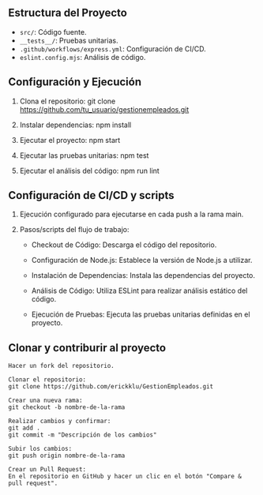 ## Estructura del Proyecto

- `src/`: Código fuente.
- `__tests__/`: Pruebas unitarias.
- `.github/workflows/express.yml`: Configuración de CI/CD.
- `eslint.config.mjs`: Análisis de código.

## Configuración y Ejecución

1. Clona el repositorio:
   git clone https://github.com/tu_usuario/gestionempleados.git

2. Instalar dependencias:
   npm install

3. Ejecutar el proyecto:
   npm start

4. Ejecutar las pruebas unitarias:
   npm test

5. Ejecutar el análisis del código:
   npm run lint

## Configuración de CI/CD y scripts

1. Ejecución configurado para ejecutarse en cada push a la rama main.

2. Pasos/scripts del flujo de trabajo:
    - Checkout de Código: Descarga el código del repositorio.

    - Configuración de Node.js: Establece la versión de Node.js a utilizar.

    - Instalación de Dependencias: Instala las dependencias del proyecto.

    - Análisis de Código: Utiliza ESLint para realizar análisis estático del código.

    - Ejecución de Pruebas: Ejecuta las pruebas unitarias definidas en el proyecto.


## Clonar y contriburir al proyecto

    Hacer un fork del repositorio.

    Clonar el repositorio:
    git clone https://github.com/erickklu/GestionEmpleados.git

    Crear una nueva rama: 
    git checkout -b nombre-de-la-rama

    Realizar cambios y confirmar:
    git add .
    git commit -m "Descripción de los cambios"

    Subir los cambios:
    git push origin nombre-de-la-rama

    Crear un Pull Request: 
    En el repositorio en GitHub y hacer un clic en el botón "Compare & pull request". 